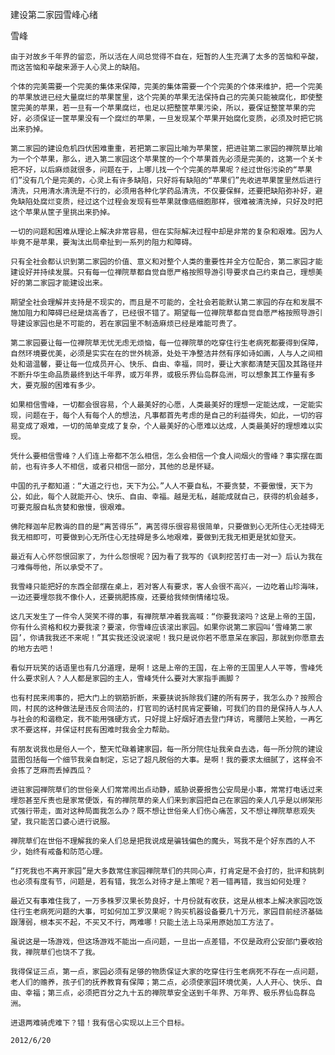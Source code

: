 建设第二家园雪峰心绪

雪峰


    由于对故乡千年界的留恋，所以活在人间总觉得不自在，短暂的人生充满了太多的苦恼和辛酸，而这苦恼和辛酸来源于人心灵上的缺陷。

    个体的完美需要一个完美的集体来保障，完美的集体需要一个个完美的个体来维护，把一个完美的苹果放进已经大量腐烂的苹果筐里，这个完美的苹果无法保持自己的完美只能被腐化，即使整筐完美的苹果，若一旦有一个苹果腐烂，也足以把整筐苹果污染，所以，要保证整筐苹果的完好，必须保证一筐苹果没有一个腐烂的苹果，一旦发现某个苹果开始腐化变质，必须及时把它挑出来扔掉。

    第二家园的建设危机四伏困难重重，若把第二家园比喻为苹果筐，把进驻第二家园的禅院草比喻为一个个苹果，那么，进入第二家园这个苹果筐的一个个苹果首先必须是完美的，这第一个关卡把不好，以后麻烦就很多，问题在于，上哪儿找一个个完美的苹果呢？经过世俗污染的“苹果们”没有几个是完美的，心灵上有许多缺陷，只好将有缺陷的“苹果们”先收进苹果筐里然后进行清洗，只用清水清洗是不行的，必须用各种化学药品清洗，不仅要保鲜，还要把缺陷弥补好，避免缺陷处腐烂变质，经过这个过程会发现有些苹果就像癌细胞那样，很难被清洗掉，只好及时把这个苹果从筐子里挑出来扔掉。

    一切的问题和困难从理论上解决非常容易，但在实际解决过程中却是非常的复杂和艰难。因为人毕竟不是苹果，要淘汰出局牵扯到一系列的阻力和障碍。

    只有全社会都认识到第二家园的价值、意义和对整个人类的重要性并全方位配合，第二家园才能建设好并持续发展。只有每一位禅院草都自觉自愿严格按照导游引导要求自己约束自己，理想美好的第二家园才能建设出来。

    期望全社会理解并支持是不现实的，而且是不可能的，全社会若能默认第二家园的存在和发展不施加阻力和障碍已经是烧高香了，已经很不错了。期望每一位禅院草都自觉自愿严格按照导游引导建设家园也是不可能的，若在家园里不制造麻烦已经是难能可贵了。

    第二家园要让每一位禅院草无忧无虑无烦恼，每一位禅院草的吃穿住行生老病死都要得到保障，自然环境要优美，必须是实实在在的世外桃源，处处干净整洁井然有序如诗如画，人与人之间相处和谐温馨，要让每一位成员开心、快乐、自由、幸福，同时，要让大家都清楚天国及其路径并不断升华生命品质最终到达千年界，或万年界，或极乐界仙岛群岛洲，可以想象其工作量有多大，要克服的困难有多少。

    如果相信雪峰，一切都会很容易，个人最美好的心愿，人类最美好的理想一定能达成，一定能实现，问题在于，每个人有每个人的想法，凡事都首先考虑的是自己的利益得失，如此，一切的容易变成了艰难，一切的简单变成了复杂，个人最美好的心愿难以达成，人类最美好的理想难以实现。

    凭什么要相信雪峰？人们连上帝都不怎么相信，怎么会相信一个食人间烟火的雪峰？事实摆在面前，也有许多人不相信，或者只相信一部分，其他的总是怀疑。

    中国的孔子都知道：“大道之行也，天下为公。”人人不要自私，不要贪婪，不要傲慢，天下为公，如此，每个人就能开心、快乐、自由、幸福。越是无私，越能成就自己，获得的机会越多，可要克服自私贪婪和傲慢，很艰难。

    佛陀释迦牟尼教诲的目的是“离苦得乐”，离苦得乐很容易很简单，只要做到心无所住心无挂碍无我无相即可，可要做到心无所住心无挂碍是多么地艰难，要做到无我无相更是犹如登天。

    最近有人心怀怨恨回家了，为什么怨恨呢？因为看了我写的《讽刺挖苦打击一对一》后认为我在刁难侮辱他，所以承受不了。

    我雪峰只能把好的东西全部摆在桌上，若对客人有要求，客人会很不高兴，一边吃着山珍海味，一边还要埋怨我不像仆人，还要挑肥拣瘦，还要给我倾倒情绪垃圾。

    这几天发生了一件令人哭笑不得的事，有禅院草冲着我高喊：“你要我滚吗？这是上帝的王国，你有什么资格和权力要我滚？要滚，你雪峰应该滚出家园。如果你说第二家园叫‘雪峰第二家园’，你请我我还不来呢！”其实我还没说滚呢！我只是说你若不愿意呆在家园，那就到你愿意去的地方去吧！

    看似开玩笑的话语里也有几分道理，是啊！这是上帝的王国，在上帝的王国里人人平等，雪峰凭什么要求别人？人人都是家园的主人，雪峰凭什么要对大家指手画脚？

    也有村民来闹事的，把大门上的钢筋折断，来要挟说拆除我们建的所有房子，我怎么办？按照合同，村民的这种做法是违反合同法的，打官司的话村民肯定要输，可我们的目的是保持人与人人与社会的和谐稳定，我不能用强硬方式，只好提上好烟好酒去登门拜访，弯腰陪上笑脸，一再乞求不要这样，并保证村民有困难时我会全力帮助。

    有朋友说我也是俗人一个，整天忙碌着建家园，每一所分院住址我亲自去选，每一所分院的建设蓝图包括每一个细节我亲自制定，忘记了超凡脱俗的大事。是啊！我的要求太细腻了，这样会不会拣了芝麻而丢掉西瓜？

    进驻家园禅院草们的世俗亲人们常常闹出点动静，威胁说要报告公安局是小事，常常打电话过来埋怨甚至斥责也是家常便饭，有的禅院草的亲人们来到家园把自己在家园的亲人几乎是以绑架形式强行带走，面对这种局面我怎么办？既不想让世俗亲人们伤心痛苦，又不想让禅院草悲观失望，我只能苦口婆心进行说服。

    禅院草们在世俗不理解我的亲人们总是把我说成是骗钱偏色的魔头，骂我不是个好东西的人不少，始终有戒备和防范心理。

    “打死我也不离开家园”是大多数常住家园禅院草们的共同心声，打肯定是不会打的，批评和挑刺也必须有度有节，问题是，若有错，我怎么对待才是上策呢？若一错再错，我当如何处理？

    最近又有事难住我了，一万多株罗汉果长势良好，十月份就有收获，这是从根本上解决家园吃饭住行生老病死问题的大事，可如何加工罗汉果呢？购买机器设备要几十万元，家园目前经济基础跟薄弱，根本买不起，不买又不行，两难哪！只能土法上马采用原始加工方法了。

    虽说这是一场游戏，但这场游戏不能出一点问题，一旦出一点差错，不仅是政府公安部门要收拾我，禅院草们也饶不了我。

    我得保证三点，第一点，家园必须有足够的物质保证大家的吃穿住行生老病死不存在一点问题，老人们的赡养，孩子们的抚养教育有保障；第二点，必须使家园环境优美，人人开心、快乐、自由、幸福；第三点，必须把百分之九十五的禅院草安全送到千年界、万年界、极乐界仙岛群岛洲。

    进退两难骑虎难下？错！我有信心实现以上三个目标。

    2012/6/20



